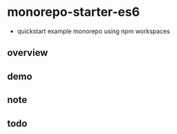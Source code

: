 # monorepo-starter-es6

- quickstart example monorepo using npm workspaces

## overview

## demo

## note

## todo
